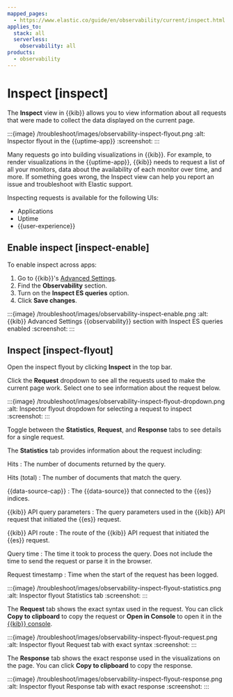 ```yaml
---
mapped_pages:
  - https://www.elastic.co/guide/en/observability/current/inspect.html
applies_to:
  stack: all
  serverless:
    observability: all
products:
  - observability
---
```


# Inspect [inspect]

The **Inspect** view in {{kib}} allows you to view information about all requests that were made to collect the data displayed on the current page.

:::{image} /troubleshoot/images/observability-inspect-flyout.png
:alt: Inspector flyout in the {{uptime-app}}
:screenshot:
:::

Many requests go into building visualizations in {{kib}}. For example, to render visualizations in the {{uptime-app}}, {{kib}} needs to request a list of all your monitors, data about the availability of each monitor over time, and more. If something goes wrong, the Inspect view can help you report an issue and troubleshoot with Elastic support.

Inspecting requests is available for the following UIs:

* Applications
* Uptime
* {{user-experience}}


## Enable inspect [inspect-enable]

To enable inspect across apps:

1. Go to {{kib}}'s [Advanced Settings](kibana://reference/advanced-settings.md).
2. Find the **Observability** section.
3. Turn on the **Inspect ES queries** option.
4. Click **Save changes**.

:::{image} /troubleshoot/images/observability-inspect-enable.png
:alt: {{kib}} Advanced Settings {{observability}} section with Inspect ES queries enabled
:screenshot:
:::


## Inspect [inspect-flyout]

Open the inspect flyout by clicking **Inspect** in the top bar.

Click the **Request** dropdown to see all the requests used to make the current page work. Select one to see information about the request below.

:::{image} /troubleshoot/images/observability-inspect-flyout-dropdown.png
:alt: Inspector flyout dropdown for selecting a request to inspect
:screenshot:
:::

Toggle between the **Statistics**, **Request**, and **Response** tabs to see details for a single request.

The **Statistics** tab provides information about the request including:

Hits
:   The number of documents returned by the query.

Hits (total)
:   The number of documents that match the query.

{{data-source-cap}}
:   The {{data-source}} that connected to the {{es}} indices.

{{kib}} API query parameters
:   The query parameters used in the {{kib}} API request that initiated the {{es}} request.

{{kib}} API route
:   The route of the {{kib}} API request that initiated the {{es}} request.

Query time
:   The time it took to process the query. Does not include the time to send the request or parse it in the browser.

Request timestamp
:   Time when the start of the request has been logged.

:::{image} /troubleshoot/images/observability-inspect-flyout-statistics.png
:alt: Inspector flyout Statistics tab
:screenshot:
:::

The **Request** tab shows the exact syntax used in the request. You can click **Copy to clipboard** to copy the request or **Open in Console** to open it in the [{{kib}} console](../../explore-analyze/query-filter/tools/console.md).

:::{image} /troubleshoot/images/observability-inspect-flyout-request.png
:alt: Inspector flyout Request tab with exact syntax
:screenshot:
:::

The **Response** tab shows the exact response used in the visualizations on the page. You can click **Copy to clipboard** to copy the response.

:::{image} /troubleshoot/images/observability-inspect-flyout-response.png
:alt: Inspector flyout Response tab with exact response
:screenshot:
:::

